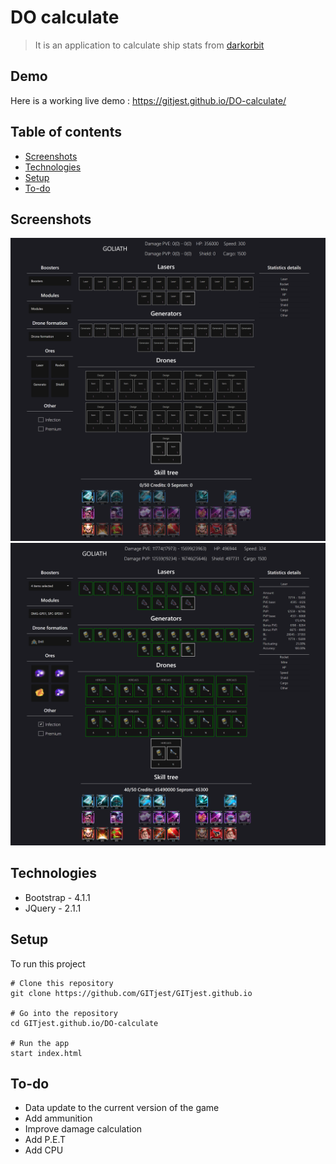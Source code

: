 # DO calculate
> It is an application to calculate ship stats from [darkorbit](https://int1.darkorbit.com/)

## Demo
Here is a working live demo : https://gitjest.github.io/DO-calculate/

## Table of contents
* [Screenshots](#screenshots)
* [Technologies](#technologies)
* [Setup](#setup)
* [To-do](#To-do)

## Screenshots
![Empty goliath](./img/empty-goliath.png)
![Example goliath](./img/example-goliath.png)

## Technologies
* Bootstrap - 4.1.1
* JQuery - 2.1.1

## Setup
To run this project
```
# Clone this repository
git clone https://github.com/GITjest/GITjest.github.io

# Go into the repository
cd GITjest.github.io/DO-calculate

# Run the app
start index.html
```

## To-do
* Data update to the current version of the game
* Add ammunition
* Improve damage calculation
* Add P.E.T
* Add CPU